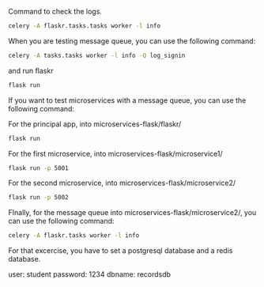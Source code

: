 Command to check the logs.


```bash
celery -A flaskr.tasks.tasks worker -l info
```


When you are testing message queue, you can use the following command:


```bash
celery -A tasks.tasks worker -l info -Q log_signin
```

and run flaskr
    
```bash
flask run
```


If you want to test microservices with a message queue, you can use the following command:

For the principal app, into microservices-flask/flaskr/
```bash
flask run
```

For the first microservice, into microservices-flask/microservice1/
```bash
flask run -p 5001
```

For the second microservice, into microservices-flask/microservice2/
```bash
flask run -p 5002
```

FInally, for the message queue into microservices-flask/microservice2/, you can use the following command:
    
```bash
celery -A flaskr.tasks worker -l info
```
For that excercise, you have to set a postgresql database and a redis database.

user: student
password: 1234
dbname: recordsdb

